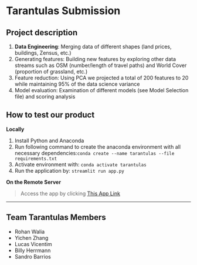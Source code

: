 # Tarantulas Submission
## Project description

1. **Data Engineering**: Merging data of different shapes (land prices, buildings, Zensus, etc.)
2. Generating features: Building new features by exploring other data streams such as OSM (number/length of travel paths) and World Cover (proportion of grassland, etc.)
3. Feature reduction: Using PCA we projected a total of 200 features to 20 while maintaining 95% of the data science variance
4. Model evaluation: Examination of different models (see Model Selection file) and scoring analysis

## How to test our product

**Locally**

1. Install Python and Anaconda
2. Run following command to create the anaconda environment with all necessary dependencies:`conda create --name tarantulas --file requirements.txt`
3. Activate environment with: `conda activate tarantulas`
4. Run the application by: `streamlit run app.py`

  **On the Remote Server**

> Access the app by clicking [This App Link](https://l-vicen-ifohack-dlr-challenge-home-l0fflx.streamlit.app/)

---

## Team Tarantulas Members

* Rohan Walia
* Yichen Zhang
* Lucas Vicentim
* Billy Herrmann
* Sandro Barrios
